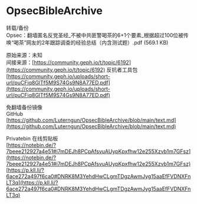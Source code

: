 # OpsecBibleArchive

转载/备份  
Opsec：翻墙匿名反党圣经_不被中共匪警喝茶的6+1个要素_根据超过100位被传唤“喝茶”网友的2年跟踪调查的经验总结（内含测试题）.pdf (569.1 KB)

原始来源：未知  
间接来源：[https://community.geph.io/t/topic/6192](https://community.geph.io/t/topic/6192) 反抗者工具包  
[https://community.geph.io/uploads/short-url/puCFiq8GlTf5M9S74Gs9N8A77ED.pdf](https://community.geph.io/uploads/short-url/puCFiq8GlTf5M9S74Gs9N8A77ED.pdf)

免翻墙备份镜像  
GitHub  
[https://github.com/Luterngun/OpsecBibleArchive/blob/main/text.md](https://github.com/Luterngun/OpsecBibleArchive/blob/main/text.md)

Privatebin 在线剪贴板  
[https://notebin.de/?7beee212927a4e51#i7mDEJh8PCpAfsvuAUypKpxfhw12e255Xzvb1m7GFsz](https://notebin.de/?7beee212927a4e51#i7mDEJh8PCpAfsvuAUypKpxfhw12e255Xzvb1m7GFsz)  
[https://p.kll.li/?6ace272a497f6ca0#DNRK8M3YehdHwCLgmTDgzAwmJyg15aaEfFVDNXFnLT3q](https://p.kll.li/?6ace272a497f6ca0#DNRK8M3YehdHwCLgmTDgzAwmJyg15aaEfFVDNXFnLT3q)

